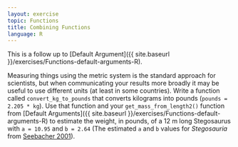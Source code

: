 ```yaml
---
layout: exercise
topic: Functions
title: Combining Functions
language: R
---
```


This is a follow up to [Default Argument]({{ site.baseurl }}/exercises/Functions-default-arguments-R).

Measuring things using the metric system is the standard approach for scientists, but when communicating your results more broadly it may be
useful to use different units (at least in some countries).
Write a function called `convert_kg_to_pounds` that converts kilograms into pounds (`pounds = 2.205 * kg`).
Use that function and your `get_mass_from_length2()` function from [Default Arguments]({{ site.baseurl }}/exercises/Functions-default-arguments-R) to estimate the weight, in pounds, of a 12 m long Stegosaurus with `a = 10.95` and `b = 2.64` (The estimated `a` and `b` values for *Stegosauria* from [Seebacher 2001](http://www.jstor.org/stable/4524171)).
